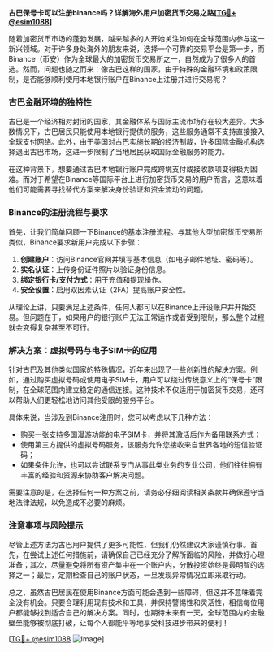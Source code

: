 **古巴保号卡可以注册binance吗？详解海外用户加密货币交易之路[[TG💪+ @esim1088](https://t.me/s/esim1088)]**

随着加密货币市场的蓬勃发展，越来越多的人开始关注如何在全球范围内参与这一新兴领域。对于许多身处海外的朋友来说，选择一个可靠的交易平台是第一步，而Binance（币安）作为全球最大的加密货币交易所之一，自然成为了很多人的首选。然而，问题也随之而来：像古巴这样的国家，由于特殊的金融环境和政策限制，是否能够顺利使用本地银行账户在Binance上注册并进行交易呢？

### 古巴金融环境的独特性

古巴是一个经济相对封闭的国家，其金融体系与国际主流市场存在较大差异。大多数情况下，古巴居民只能使用本地银行提供的服务，这些服务通常不支持直接接入全球支付网络。此外，由于美国对古巴实施长期的经济制裁，许多国际金融机构选择退出古巴市场，这进一步限制了当地居民获取国际金融服务的能力。

在这种背景下，想要通过古巴本地银行账户完成跨境支付或接收款项变得极为困难。而对于希望在Binance等国际平台上进行加密货币交易的用户而言，这意味着他们可能需要寻找替代方案来解决身份验证和资金流动的问题。

### Binance的注册流程与要求

首先，让我们简单回顾一下Binance的基本注册流程。与其他大型加密货币交易所类似，Binance要求新用户完成以下步骤：

1. **创建账户**：访问Binance官网并填写基本信息（如电子邮件地址、密码等）。
2. **实名认证**：上传身份证件照片以验证身份信息。
3. **绑定银行卡/支付方式**：用于充值和提现操作。
4. **安全设置**：启用双因素认证（2FA）提高账户安全性。

从理论上讲，只要满足上述条件，任何人都可以在Binance上开设账户并开始交易。但问题在于，如果用户的银行账户无法正常运作或者受到限制，那么整个过程就会变得复杂甚至不可行。

### 解决方案：虚拟号码与电子SIM卡的应用

针对古巴及其他类似国家的特殊情况，近年来出现了一些创新性的解决方案。例如，通过购买虚拟号码或使用电子SIM卡，用户可以绕过传统意义上的“保号卡”限制，在全球范围内建立稳定的通信连接。这种技术不仅适用于加密货币交易，还可以帮助人们更轻松地访问其他受限的服务平台。

具体来说，当涉及到Binance注册时，您可以考虑以下几种方法：
- 购买一张支持多国漫游功能的电子SIM卡，并将其激活后作为备用联系方式；
- 使用第三方提供的虚拟号码服务，该服务允许您接收来自世界各地的短信验证码；
- 如果条件允许，也可以尝试联系专门从事此类业务的专业公司，他们往往拥有丰富的经验和资源来协助客户解决问题。

需要注意的是，在选择任何一种方案之前，请务必仔细阅读相关条款并确保遵守当地法律法规，以免造成不必要的麻烦。

### 注意事项与风险提示

尽管上述方法为古巴用户提供了更多可能性，但我们仍然建议大家谨慎行事。首先，在尝试上述任何措施前，请确保自己已经充分了解所面临的风险，并做好心理准备；其次，尽量避免将所有资产集中在一个账户内，分散投资始终是最明智的选择之一；最后，定期检查自己的账户状态，一旦发现异常情况立即采取行动。

总之，虽然古巴居民在使用Binance方面可能会遇到一些障碍，但这并不意味着完全没有机会。只要合理利用现有技术和工具，并保持警惕性和灵活性，相信每位用户都能够找到适合自己的解决方案。同时，也期待未来有一天，全球范围内的金融壁垒能够被彻底打破，让每个人都能平等地享受科技进步带来的便利！

[[TG💪+ @esim1088](https://t.me/s/esim1088) ![Image](https://i.postimg.cc/4NQfJmqS/Snipaste-2025-05-13-00-14-12.png)]